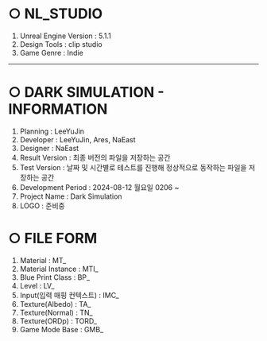 # ○ NL_STUDIO
1. Unreal Engine Version : 5.1.1
2. Design Tools : clip studio
3. Game Genre : Indie

---

# ○ DARK SIMULATION - INFORMATION
1. Planning : LeeYuJin
2. Developer : LeeYuJin, Ares, NaEast
3. Designer : NaEast
4. Result Version : 최종 버전의 파일을 저장하는 공간
5. Test Version : 날짜 및 시간별로 테스트를 진행해 정상적으로 동작하는 파일을 저장하는 공간
6. Development Period : 2024-08-12 월요일 0206 ~
7. Project Name : Dark Simulation
8. LOGO : 준비중

# ○ FILE FORM
1. Material : MT_
2. Material Instance : MTI_
3. Blue Print Class : BP_
4. Level : LV_
5. Input(입력 매핑 컨텍스트) : IMC_
6. Texture(Albedo) : TA_
7. Texture(Normal) : TN_
8. Texture(ORDp) : TORD_
9. Game Mode Base : GMB_
